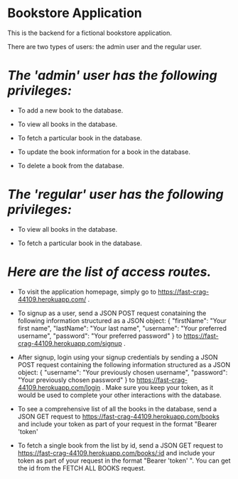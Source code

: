 # Bookstore Application

This is the backend for a fictional bookstore application.

There are two types of users: the admin user and the regular user.


# *The 'admin' user has the following privileges:*

* To add a new book to the database.

* To view all books in the database.

* To fetch a particular book in the database.

* To update the book information for a book in the database.

* To delete a book from the database.


# *The 'regular' user has the following privileges:*

* To view all books in the database.

* To fetch a particular book in the database.


# *Here are the list of access routes.*


* To visit the application homepage, simply go to https://fast-crag-44109.herokuapp.com/ .


* To signup as a user, send a JSON POST request conataining the following information structured as a JSON object:
    {
        "firstName": "Your first name",
        "lastName": "Your last name",
        "username": "Your preferred username",
        "password": "Your preferred password"
    }
 to https://fast-crag-44109.herokuapp.com/signup .


* After signup, login using your signup credentials by sending a JSON POST request containing the following information structured as a JSON object:
    {
        "username": "Your previously chosen username",
        "password": "Your previously chosen password"
    }
to https://fast-crag-44109.herokuapp.com/login . Make sure you keep your token, as it would be used to complete your other interactions with the database.


* To see a comprehensive list of all the books in the database, send a JSON GET request to https://fast-crag-44109.herokuapp.com/books and include your token as part of your request in the format "Bearer 'token' 


* To fetch a single book from the list by id, send a JSON GET request to https://fast-crag-44109.herokuapp.com/books/:id and include your token as part of your request in the format "Bearer 'token' ". You can get the id from the FETCH ALL BOOKS request.